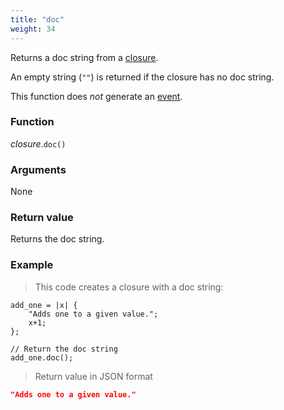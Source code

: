 ```yaml
---
title: "doc"
weight: 34
---
```


Returns a doc string from a [closure](..).

An empty string (`""`) is returned if the closure has no doc string.

This function does *not* generate an [event](../../../overview/events).

### Function

*closure*.`doc()`

### Arguments

None

### Return value

Returns the doc string.

### Example

> This code creates a closure with a doc string:

```thingsdb,json_response
add_one = |x| {
    "Adds one to a given value.";
    x+1;
};

// Return the doc string
add_one.doc();
```

> Return value in JSON format

```json
"Adds one to a given value."
```

